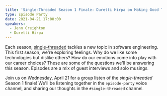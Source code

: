```yaml
---
title: 'Single-Threaded Season 1 Finale: Duretti Hirpa on Making Good Trouble'
type: Episode Party
date: 2021-04-21 17:00:00
speakers:
  - Jenn Creighton
  - Duretti Hirpa
---
```


Each season, [single-threaded](https://anchor.fm/single-threaded/) tackles a new topic in software engineering. This first season, we're exploring feelings. Why do we like some technologies but dislike others? How do our emotions come into play with our career choices? These are some of the questions we'll be answering this season. Episodes are a mix of guest interviews and solo musings.

Join us on Wednesday, April 21 for a group listen of the _single-threaded_ Season 1 finale! We'll be listening together in the `episode-party` voice channel, and sharing our thoughts in the `#single-threaded` channel.
